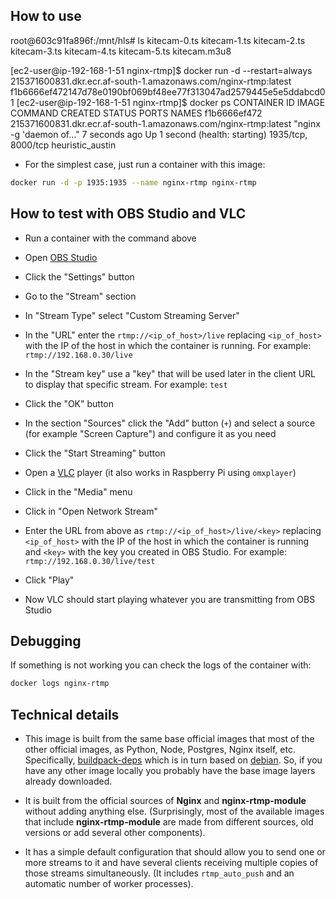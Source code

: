 ## How to use


root@603c91fa896f:/mnt/hls# ls
kitecam-0.ts  kitecam-1.ts  kitecam-2.ts  kitecam-3.ts  kitecam-4.ts  kitecam-5.ts  kitecam.m3u8


[ec2-user@ip-192-168-1-51 nginx-rtmp]$ docker run -d --restart=always 215371600831.dkr.ecr.af-south-1.amazonaws.com/nginx-rtmp:latest
f1b6666ef472147d78e0190bf069bf48ee77f313047ad2579445e5e5ddabcd01
[ec2-user@ip-192-168-1-51 nginx-rtmp]$ docker ps
CONTAINER ID   IMAGE                                                             COMMAND                  CREATED         STATUS                           PORTS                NAMES
f1b6666ef472   215371600831.dkr.ecr.af-south-1.amazonaws.com/nginx-rtmp:latest   "nginx -g 'daemon of…"   7 seconds ago   Up 1 second (health: starting)   1935/tcp, 8000/tcp   heuristic_austin




* For the simplest case, just run a container with this image:

```bash
docker run -d -p 1935:1935 --name nginx-rtmp nginx-rtmp
```

## How to test with OBS Studio and VLC

* Run a container with the command above

* Open [OBS Studio](https://obsproject.com/)
* Click the "Settings" button
* Go to the "Stream" section
* In "Stream Type" select "Custom Streaming Server"
* In the "URL" enter the `rtmp://<ip_of_host>/live` replacing `<ip_of_host>` with the IP of the host in which the container is running. For example: `rtmp://192.168.0.30/live`
* In the "Stream key" use a "key" that will be used later in the client URL to display that specific stream. For example: `test`
* Click the "OK" button
* In the section "Sources" click the "Add" button (`+`) and select a source (for example "Screen Capture") and configure it as you need
* Click the "Start Streaming" button


* Open a [VLC](http://www.videolan.org/vlc/index.html) player (it also works in Raspberry Pi using `omxplayer`)
* Click in the "Media" menu
* Click in "Open Network Stream"
* Enter the URL from above as `rtmp://<ip_of_host>/live/<key>` replacing `<ip_of_host>` with the IP of the host in which the container is running and `<key>` with the key you created in OBS Studio. For example: `rtmp://192.168.0.30/live/test`
* Click "Play"
* Now VLC should start playing whatever you are transmitting from OBS Studio

## Debugging

If something is not working you can check the logs of the container with:

```bash
docker logs nginx-rtmp
```

## Technical details

* This image is built from the same base official images that most of the other official images, as Python, Node, Postgres, Nginx itself, etc. Specifically, [buildpack-deps](https://hub.docker.com/_/buildpack-deps/) which is in turn based on [debian](https://hub.docker.com/_/debian/). So, if you have any other image locally you probably have the base image layers already downloaded.

* It is built from the official sources of **Nginx** and **nginx-rtmp-module** without adding anything else. (Surprisingly, most of the available images that include **nginx-rtmp-module** are made from different sources, old versions or add several other components).

* It has a simple default configuration that should allow you to send one or more streams to it and have several clients receiving multiple copies of those streams simultaneously. (It includes `rtmp_auto_push` and an automatic number of worker processes).
